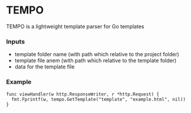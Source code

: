 # TEMPO
TEMPO is a lightweight template parser for Go templates

### Inputs
* template folder name (with path which relative to the project folder)
* template file anem (with path which relative to the template folder)
* data for the template file

### Example
```golang
func viewHandler(w http.ResponseWriter, r *http.Request) {
  fmt.Fprintf(w, tempo.GetTemplate("template", "example.html", nil))
}
```
